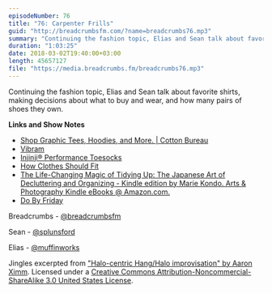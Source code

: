 ```yaml
---
episodeNumber: 76
title: "76: Carpenter Frills"
guid: "http://breadcrumbsfm.com/?name=breadcrumbs76.mp3"
summary: "Continuing the fashion topic, Elias and Sean talk about favorite shirts, making decisions about what to buy and wear, and how many pairs of shoes they own."
duration: "1:03:25"
date: 2018-03-02T19:40:00+03:00
length: 45657127
file: "https://media.breadcrumbs.fm/breadcrumbs76.mp3"
---
```

Continuing the fashion topic, Elias and Sean talk about favorite shirts, making decisions about what to buy and wear, and how many pairs of shoes they own.

**Links and Show Notes**
- [Shop Graphic Tees, Hoodies, and More. | Cotton Bureau](https://cottonbureau.com/)
- [Vibram](http://us.vibram.com/)
- [Injinji® Performance Toesocks](https://www.injinji.com/)
- [How Clothes Should Fit](https://howclothesshouldfit.com/)
- [The Life-Changing Magic of Tidying Up: The Japanese Art of Decluttering and Organizing - Kindle edition by Marie Kondo. Arts & Photography Kindle eBooks @ Amazon.com.](http://www.amazon.com/dp/B00KK0PICK/?tag=breadcrumbsfm-20)
- [Do By Friday](http://dobyfriday.com/)

Breadcrumbs - [@breadcrumbsfm](https://twitter.com/breadcrumbsfm)

Sean - [@splunsford](https://twitter.com/splunsford)

Elias - [@muffinworks](https://twitter.com/muffinworks)

Jingles excerpted from ["Halo-centric Hang/Halo improvisation" by Aaron Ximm](http://freemusicarchive.org/music/aaron_ximm/handpans_and_the_hang/). Licensed under a [Creative Commons Attribution-Noncommercial-ShareAlike 3.0 United States License](http://creativecommons.org/licenses/by-nc-sa/3.0/us/).